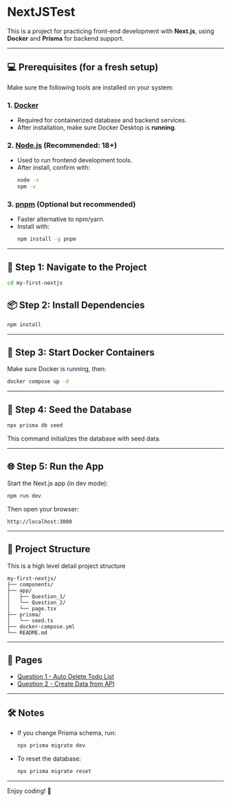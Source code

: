 # NextJSTest

This is a project for practicing front-end development with **Next.js**, using **Docker** and **Prisma** for backend support.

---

## 💻 Prerequisites (for a fresh setup)

Make sure the following tools are installed on your system:

### 1. [Docker](https://www.docker.com/)
- Required for containerized database and backend services.
- After installation, make sure Docker Desktop is **running**.

### 2. [Node.js](https://nodejs.org/) (Recommended: 18+)
- Used to run frontend development tools.
- After install, confirm with:
  ```bash
  node -v
  npm -v
  ```

### 3. [pnpm](https://pnpm.io/) (Optional but recommended)
- Faster alternative to npm/yarn.
- Install with:
  ```bash
  npm install -g pnpm
  ```

---

## 📁 Step 1: Navigate to the Project

```bash
cd my-first-nextjs
```

## 📦 Step 2: Install Dependencies

```bash
npm install
```

---

## 🐳 Step 3: Start Docker Containers

Make sure Docker is running, then:

```bash
docker compose up -d
```

---

## 🌱 Step 4: Seed the Database


```bash
npx prisma db seed
```

This command initializes the database with seed data.

---

## 🌐 Step 5: Run the App

Start the Next.js app (in dev mode):

```bash
npm run dev
```

Then open your browser:

```
http://localhost:3000
```

---

## 📁 Project Structure

This is a high level detail project structure 

```
my-first-nextjs/
├── components/
├── app/
│   ├── Question_1/
│   └── Question_2/
│   └── page.tsx
├── prisma/
│   └── seed.ts
├── docker-compose.yml
└── README.md
```

---

## 🔗 Pages

- [Question 1 - Auto Delete Todo List](http://localhost:3000/Question_1)
- [Question 2 - Create Data from API](http://localhost:3000/Question_2)

---

## 🛠 Notes

- If you change Prisma schema, run:
  ```bash
  npx prisma migrate dev
  ```

- To reset the database:
  ```bash
  npx prisma migrate reset
  ```

---

Enjoy coding! 🚀
